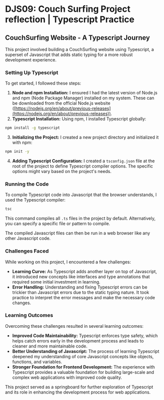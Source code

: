 # DJS09: Couch Surfing Project reflection | Typescript Practice

## CouchSurfing Website - A Typescript Journey

This project involved building a CouchSurfing website using Typescript, a superset of Javascript that adds static typing for a more robust development experience.

### Setting Up Typescript

To get started, I followed these steps:

1. **Node and npm Installation:** I ensured I had the latest version of Node.js and npm (Node Package Manager) installed on my system. These can be downloaded from the official Node.js website ([https://nodejs.org/en/about/previous-releases](https://nodejs.org/en/about/previous-releases)).
2. **Typescript Installation:** Using npm, I installed Typescript globally:

```bash
npm install -g typescript
```

3. **Initializing the Project:** I created a new project directory and initialized it with npm:

```bash
npm init -y
```

4. **Adding Typescript Configuration:**  I created a `tsconfig.json` file at the root of the project to define Typescript compiler options. The specific options might vary based on the project's needs.

### Running the Code

To compile Typescript code into Javascript that the browser understands, I used the Typescript compiler:

```bash
tsc
```

This command compiles all `.ts` files in the project by default. Alternatively, you can specify a specific file or pattern to compile.

The compiled Javascript files can then be run in a web browser like any other Javascript code. 

### Challenges Faced

While working on this project, I encountered a few challenges:

* **Learning Curve:** As Typescript adds another layer on top of Javascript, it introduced new concepts like interfaces and type annotations that required some initial investment in learning.
* **Error Handling:**  Understanding and fixing Typescript errors can be trickier than Javascript errors due to the static typing nature. It took practice to interpret the error messages and make the necessary code changes.

### Learning Outcomes

Overcoming these challenges resulted in several learning outcomes:

* **Improved Code Maintainability:**  Typescript enforces type safety, which helps catch errors early in the development process and leads to cleaner and more maintainable code.
* **Better Understanding of Javascript:**  The process of learning Typescript deepened my understanding of core Javascript concepts like objects, functions, and variables.
* **Stronger Foundation for Frontend Development:**  The experience with Typescript provides a valuable foundation for building large-scale and complex web applications with improved code quality.

This project served as a springboard for further exploration of Typescript and its role in enhancing the development process for web applications.

